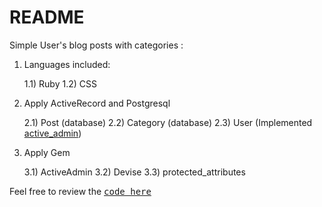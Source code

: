 # README

Simple User's blog posts with categories : 

1) Languages included:

	1.1) Ruby 
	1.2) CSS


2) Apply ActiveRecord and Postgresql 

	2.1) Post (database)
	2.2) Category (database)
	2.3) User (Implemented [active_admin](https://github.com/activeadmin/activeadmin))

3) Apply Gem 

	3.1) ActiveAdmin 
	3.2) Devise
	3.3) protected_attributes



Feel free to review the <tt>[code here](https://github.com/yclim95/user_category_post_blog)</tt> 
